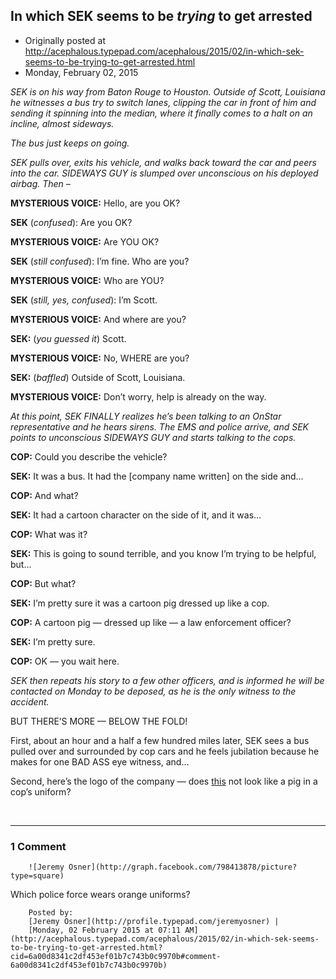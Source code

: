## In which SEK seems to be <em>trying</em> to get arrested

 * Originally posted at http://acephalous.typepad.com/acephalous/2015/02/in-which-sek-seems-to-be-trying-to-get-arrested.html
 * Monday, February 02, 2015



_SEK is on his way from Baton Rouge to Houston. Outside of Scott, Louisiana he witnesses a bus try to switch lanes, clipping the car in front of him and sending it spinning into the median, where it finally comes to a halt on an incline, almost sideways._

_The bus just keeps on going._

_SEK pulls over, exits his vehicle, and walks back toward the car and peers into the car. SIDEWAYS GUY is slumped over unconscious on his deployed airbag. Then –_

**MYSTERIOUS VOICE:** Hello, are you OK?

**SEK** (_confused_): Are you OK?

**MYSTERIOUS VOICE:** Are YOU OK?

**SEK** (_still confused_): I’m fine. Who are you?

**MYSTERIOUS VOICE:** Who are YOU?

**SEK** (_still, yes, confused_): I’m Scott.

**MYSTERIOUS VOICE:** And where are you?

**SEK:** (_you guessed it_) Scott.

**MYSTERIOUS VOICE:** No, WHERE are you?

**SEK:** (_baffled_) Outside of Scott, Louisiana.

**MYSTERIOUS VOICE:** Don’t worry, help is already on the way.

_At this point, SEK FINALLY realizes he’s been talking to an OnStar representative and he hears sirens. The EMS and police arrive, and SEK points to unconscious SIDEWAYS GUY and starts talking to the cops._

**COP:** Could you describe the vehicle?

**SEK:** It was a bus. It had the [company name written] on the side and…

**COP:** And what?

**SEK:** It had a cartoon character on the side of it, and it was…

**COP:** What was it?

**SEK:** This is going to sound terrible, and you know I’m trying to be helpful, but…

**COP:** But what?

**SEK:** I’m pretty sure it was a cartoon pig dressed up like a cop.

**COP:** A cartoon pig — dressed up like — a law enforcement officer?

**SEK:** I’m pretty sure.

**COP:** OK — you wait here.

_SEK then repeats his story to a few other officers, and is informed he will be contacted on Monday to be deposed, as he is the only witness to the accident._

BUT THERE’S MORE — BELOW THE FOLD!

First, about an hour and a half a few hundred miles later, SEK sees a bus pulled over and surrounded by cop cars and he feels jubilation because he makes for one BAD ASS eye witness, and…

Second, here’s the logo of the company — does [this](http://www.lawyersgunsmoneyblog.com/wp-content/uploads/2015/02/bus.jpg) not look like a pig in a cop’s uniform?

 

		

* * *

### 1 Comment 

		

                
[]()

	

		![Jeremy Osner](http://graph.facebook.com/798413878/picture?type=square)
	

	

		

Which police force wears orange uniforms?

	

		Posted by:
		[Jeremy Osner](http://profile.typepad.com/jeremyosner) |
		[Monday, 02 February 2015 at 07:11 AM](http://acephalous.typepad.com/acephalous/2015/02/in-which-sek-seems-to-be-trying-to-get-arrested.html?cid=6a00d8341c2df453ef01b7c743b0c9970b#comment-6a00d8341c2df453ef01b7c743b0c9970b)

		

        